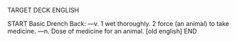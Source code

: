 TARGET DECK
ENGLISH

START
Basic
Drench
Back: —v. 1 wet thoroughly. 2 force (an animal) to take medicine. —n. Dose of medicine for an animal. [old english]
END
